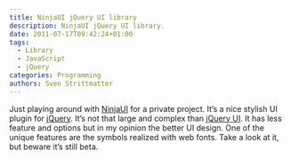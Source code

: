 ```yaml
---
title: NinjaUI jQuery UI library
description: NinjaUI jQuery UI library.
date: 2011-07-17T09:42:24+01:00
tags:
  - Library
  - JavaScript
  - jQuery
categories: Programming
authors: Sven Strittmatter
---
```


Just  playing around  with  [NinjaUI][1]  for a  private  project.  It’s a  nice
stylish UI plugin for [jQuery][2]. It’s  not that large and complex than [jQuery
UI][3]. It has less feature and options  but in my opinion the better UI design.
One of the unique  features are the symbols realized with web fonts. Take a look
at it, but beware it’s still beta.

[1]: http://ninjaui.com/
[2]: http://jquery.com/
[3]: http://jqueryui.com/